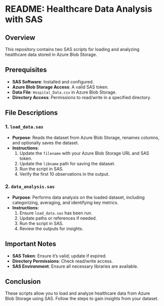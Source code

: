 
# README: Healthcare Data Analysis with SAS

## Overview

This repository contains two SAS scripts for loading and analyzing healthcare data stored in Azure Blob Storage.

## Prerequisites

- **SAS Software**: Installed and configured.
- **Azure Blob Storage Access**: A valid SAS token.
- **Data File**: `Hospital_Data.csv` in Azure Blob Storage.
- **Directory Access**: Permissions to read/write in a specified directory.

## File Descriptions

### 1. `load_data.sas`

- **Purpose**: Reads the dataset from Azure Blob Storage, renames columns, and optionally saves the dataset.
- **Instructions**:
  1. Update the `filename` with your Azure Blob Storage URL and SAS token.
  2. Update the `libname` path for saving the dataset.
  3. Run the script in SAS.
  4. Verify the first 10 observations in the output.

### 2. `data_analysis.sas`

- **Purpose**: Performs data analysis on the loaded dataset, including categorizing, averaging, and identifying key metrics.
- **Instructions**:
  1. Ensure `load_data.sas` has been run.
  2. Update paths or references if needed.
  3. Run the script in SAS.
  4. Review the outputs for insights.

## Important Notes

- **SAS Token**: Ensure it’s valid; update if expired.
- **Directory Permissions**: Check read/write access.
- **SAS Environment**: Ensure all necessary libraries are available.

## Conclusion

These scripts allow you to load and analyze healthcare data from Azure Blob Storage using SAS. Follow the steps to gain insights from your dataset.
